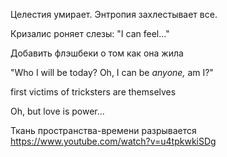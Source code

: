 Целестия умирает. Энтропия захлестывает все.

Кризалис роняет слезы:
"I can feel..."

Добавить флэшбеки о том как она жила

"Who I will be today? Oh, I can be *anyone,* am I?"

first victims of tricksters are themselves

Oh, but love is power...

Ткань пространства-времени разрывается
https://www.youtube.com/watch?v=u4tpkwkiSDg
